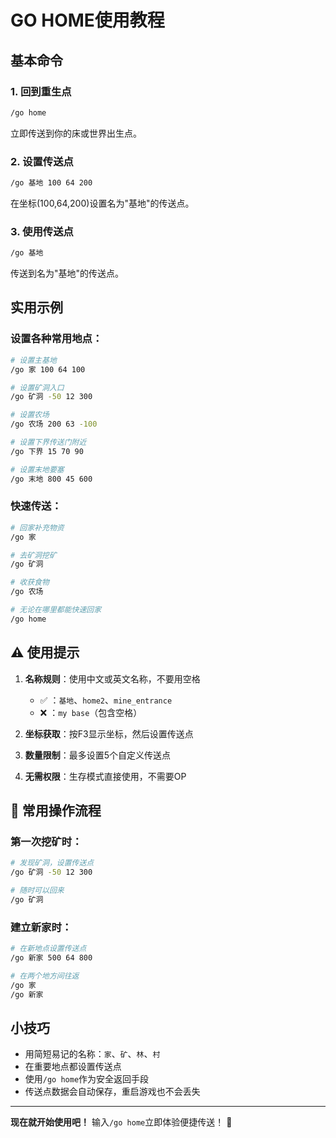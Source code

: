 # GO HOME使用教程

## 基本命令

### 1. 回到重生点
```bash
/go home
```
立即传送到你的床或世界出生点。

### 2. 设置传送点
```bash
/go 基地 100 64 200
```
在坐标(100,64,200)设置名为"基地"的传送点。

### 3. 使用传送点
```bash
/go 基地
```
传送到名为"基地"的传送点。

## 实用示例

### 设置各种常用地点：
```bash
# 设置主基地
/go 家 100 64 100

# 设置矿洞入口
/go 矿洞 -50 12 300

# 设置农场
/go 农场 200 63 -100

# 设置下界传送门附近
/go 下界 15 70 90

# 设置末地要塞
/go 末地 800 45 600
```

### 快速传送：
```bash
# 回家补充物资
/go 家

# 去矿洞挖矿
/go 矿洞

# 收获食物
/go 农场

# 无论在哪里都能快速回家
/go home
```

## ⚠️ 使用提示

1. **名称规则**：使用中文或英文名称，不要用空格
   - ✅ ：`基地`、`home2`、`mine_entrance`
   - ❌ ：`my base`（包含空格）

2. **坐标获取**：按F3显示坐标，然后设置传送点

3. **数量限制**：最多设置5个自定义传送点

4. **无需权限**：生存模式直接使用，不需要OP

## 🔄 常用操作流程

### 第一次挖矿时：
```bash
# 发现矿洞，设置传送点
/go 矿洞 -50 12 300

# 随时可以回来
/go 矿洞
```

### 建立新家时：
```bash
# 在新地点设置传送点
/go 新家 500 64 800

# 在两个地方间往返
/go 家
/go 新家
```

## 小技巧

- 用简短易记的名称：`家`、`矿`、`林`、`村`
- 在重要地点都设置传送点
- 使用`/go home`作为安全返回手段
- 传送点数据会自动保存，重启游戏也不会丢失

---

**现在就开始使用吧！** 输入`/go home`立即体验便捷传送！ 🚀
